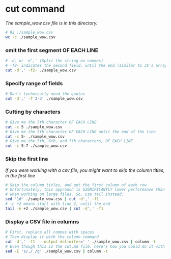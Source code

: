 # cut command

_The sample\_wow.csv file is in this directory._

```bash
# 92 ./sample_wow.csv
wc -c ./sample_wow.csv
```

### omit the first segment OF EACH LINE

```bash
# -d, or -d',' (Split the string on commas)
# -f2- indicates the second field, until the end (similar to JS's array.slice(1))
cut -d',' -f2- ./sample_wow.csv
```

### Specify range of fields

```bash
# Don't technically need the quotes
cut -d',' -f'2-3' ./sample_wow.csv
```

### Cutting by characters

```bash
# Give me the 5th character OF EACH LINE
cut -c 5 ./sample_wow.csv
# Give me the 5th character OF EACH LINE until the end of the line
cut -c 5- ./sample_wow.csv
# Give me the 5th, 6th, and 7th characters, OF EACH LINE
cut -c 5-7 ./sample_wow.csv
```

### Skip the first line

_If you were working with a csv file, you might want to skip the column titles, in the first line_

```bash
# Skip the column titles, and get the first column of each row
# Unfortunately, this approach is SIGNIFICANTLY lower performance than using tail
# when working on large files. So, use tail instead.
sed '1d' ./sample_wow.csv | cut -d',' -f1
# -n +2 means start with line 2, until the end
tail -n +2 ./sample_wow.csv | cut -d',' -f1
```

### Display a CSV file in columns

```bash
# First, replace all commas with spaces
# Then display it with the column command
cut -d',' -f1- --output-delimiter=' ' ./sample_wow.csv | column -t
# Even though this is the cut.md file, here's how you could do it with sed
sed -E 's/,/ /g' ./sample_wow.csv | column -t
```